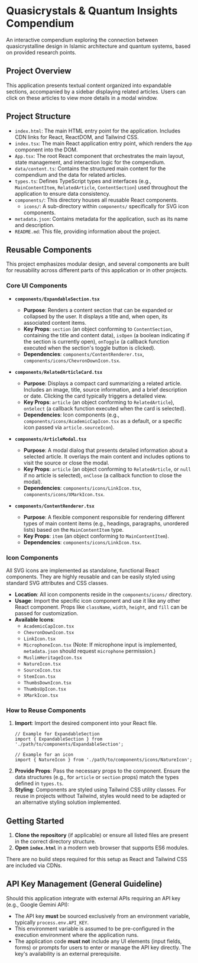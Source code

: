 # Quasicrystals & Quantum Insights Compendium

An interactive compendium exploring the connection between quasicrystalline design in Islamic architecture and quantum systems, based on provided research points.

## Project Overview

This application presents textual content organized into expandable sections, accompanied by a sidebar displaying related articles. Users can click on these articles to view more details in a modal window.

## Project Structure

- `index.html`: The main HTML entry point for the application. Includes CDN links for React, ReactDOM, and Tailwind CSS.
- `index.tsx`: The main React application entry point, which renders the `App` component into the DOM.
- `App.tsx`: The root React component that orchestrates the main layout, state management, and interaction logic for the compendium.
- `data/content.ts`: Contains the structured main content for the compendium and the data for related articles.
- `types.ts`: Defines TypeScript types and interfaces (e.g., `MainContentItem`, `RelatedArticle`, `ContentSection`) used throughout the application to ensure data consistency.
- `components/`: This directory houses all reusable React components.
  - `icons/`: A sub-directory within `components/` specifically for SVG icon components.
- `metadata.json`: Contains metadata for the application, such as its name and description.
- `README.md`: This file, providing information about the project.

## Reusable Components

This project emphasizes modular design, and several components are built for reusability across different parts of this application or in other projects.

### Core UI Components

-   **`components/ExpandableSection.tsx`**
    -   **Purpose**: Renders a content section that can be expanded or collapsed by the user. It displays a title and, when open, its associated content items.
    -   **Key Props**: `section` (an object conforming to `ContentSection`, containing the title and content data), `isOpen` (a boolean indicating if the section is currently open), `onToggle` (a callback function executed when the section's toggle button is clicked).
    -   **Dependencies**: `components/ContentRenderer.tsx`, `components/icons/ChevronDownIcon.tsx`.

-   **`components/RelatedArticleCard.tsx`**
    -   **Purpose**: Displays a compact card summarizing a related article. Includes an image, title, source information, and a brief description or date. Clicking the card typically triggers a detailed view.
    -   **Key Props**: `article` (an object conforming to `RelatedArticle`), `onSelect` (a callback function executed when the card is selected).
    -   **Dependencies**: Icon components (e.g., `components/icons/AcademicCapIcon.tsx` as a default, or a specific icon passed via `article.sourceIcon`).

-   **`components/ArticleModal.tsx`**
    -   **Purpose**: A modal dialog that presents detailed information about a selected article. It overlays the main content and includes options to visit the source or close the modal.
    -   **Key Props**: `article` (an object conforming to `RelatedArticle`, or `null` if no article is selected), `onClose` (a callback function to close the modal).
    -   **Dependencies**: `components/icons/LinkIcon.tsx`, `components/icons/XMarkIcon.tsx`.

-   **`components/ContentRenderer.tsx`**
    -   **Purpose**: A flexible component responsible for rendering different types of main content items (e.g., headings, paragraphs, unordered lists) based on the `MainContentItem` type.
    -   **Key Props**: `item` (an object conforming to `MainContentItem`).
    -   **Dependencies**: `components/icons/LinkIcon.tsx`.

### Icon Components

All SVG icons are implemented as standalone, functional React components. They are highly reusable and can be easily styled using standard SVG attributes and CSS classes.

-   **Location**: All icon components reside in the `components/icons/` directory.
-   **Usage**: Import the specific icon component and use it like any other React component. Props like `className`, `width`, `height`, and `fill` can be passed for customization.
-   **Available Icons**:
    -   `AcademicCapIcon.tsx`
    -   `ChevronDownIcon.tsx`
    -   `LinkIcon.tsx`
    -   `MicrophoneIcon.tsx` (Note: If microphone input is implemented, `metadata.json` should request `microphone` permission.)
    -   `MuslimHeritageIcon.tsx`
    -   `NatureIcon.tsx`
    -   `SourceIcon.tsx`
    -   `StemIcon.tsx`
    -   `ThumbsDownIcon.tsx`
    -   `ThumbsUpIcon.tsx`
    -   `XMarkIcon.tsx`

### How to Reuse Components

1.  **Import**: Import the desired component into your React file.
    ```tsx
    // Example for ExpandableSection
    import { ExpandableSection } from './path/to/components/ExpandableSection';

    // Example for an icon
    import { NatureIcon } from './path/to/components/icons/NatureIcon';
    ```
2.  **Provide Props**: Pass the necessary props to the component. Ensure the data structures (e.g., for `article` or `section` props) match the types defined in `types.ts`.
3.  **Styling**: Components are styled using Tailwind CSS utility classes. For reuse in projects without Tailwind, styles would need to be adapted or an alternative styling solution implemented.

## Getting Started

1.  **Clone the repository** (if applicable) or ensure all listed files are present in the correct directory structure.
2.  **Open `index.html`** in a modern web browser that supports ES6 modules.

There are no build steps required for this setup as React and Tailwind CSS are included via CDNs.

## API Key Management (General Guideline)

Should this application integrate with external APIs requiring an API key (e.g., Google Gemini API):
- The API key **must** be sourced exclusively from an environment variable, typically `process.env.API_KEY`.
- This environment variable is assumed to be pre-configured in the execution environment where the application runs.
- The application code **must not** include any UI elements (input fields, forms) or prompts for users to enter or manage the API key directly. The key's availability is an external prerequisite.
